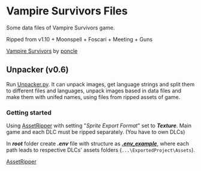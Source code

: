 # Vampire Survivors Files

Some data files of Vampire Survivors game.

Ripped from v1.10 + Moonspell + Foscari + Meeting + Guns

[Vampire Survivors](https://store.steampowered.com/app/1794680/Vampire_Survivors/) by [poncle](https://poncle.games)


## Unpacker (v0.6)

Run [Unpacker.py](Unpacker.py). It can unpack images, get language strings and split them to different files and languages, 
unpack images based in data files and make them with unifed names,
using files from ripped assets of game.

### Getting started

Using [AssetRipper](https://github.com/AssetRipper/AssetRipper) with setting "_Sprite Export Format_" set to _**Texture**_.
Main game and each DLC must be ripped separately. (You have to own DLCs)

In _**root**_ folder create _**.env**_ file with structure as _**[.env_example](.env_example)**_, where each path leads to
respective DLCs' assets folders (`...\ExportedProject\Assets`).

[AssetRipper](https://github.com/AssetRipper/AssetRipper)

